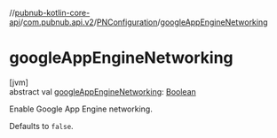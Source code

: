 //[pubnub-kotlin-core-api](../../../index.md)/[com.pubnub.api.v2](../index.md)/[PNConfiguration](index.md)/[googleAppEngineNetworking](google-app-engine-networking.md)

# googleAppEngineNetworking

[jvm]\
abstract val [googleAppEngineNetworking](google-app-engine-networking.md): [Boolean](https://kotlinlang.org/api/latest/jvm/stdlib/kotlin/-boolean/index.html)

Enable Google App Engine networking.

Defaults to `false`.

